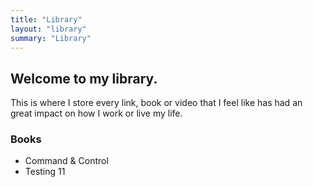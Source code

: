 ```yaml
---
title: "Library"
layout: "library"
summary: "Library"
---
```

## Welcome to my library. 

This is where I store every link, book or video that I feel like has had an great impact on how I work or live my life.

### Books

- Command & Control
- Testing 11